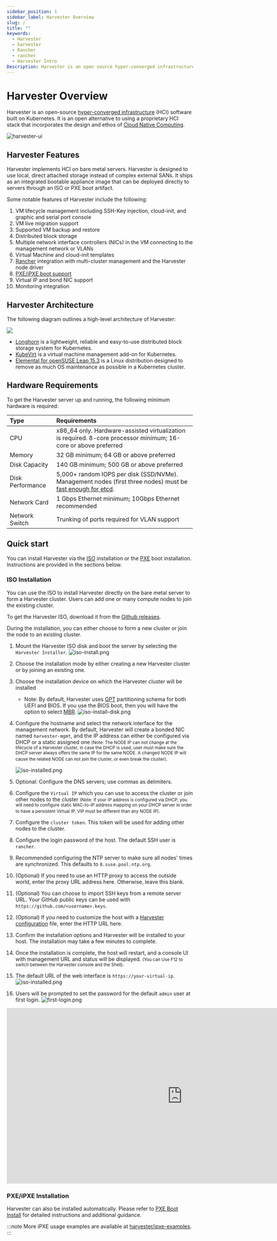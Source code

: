 ```yaml
---
sidebar_position: 1
sidebar_label: Harvester Overview
slug: /
title: ""
keywords:
  - Harvester
  - harvester
  - Rancher
  - rancher
  - Harvester Intro
Description: Harvester is an open source hyper-converged infrastructure (HCI) software built on Kubernetes. It is an open source alternative to vSphere and Nutanix.
---
```


# Harvester Overview

Harvester is an open-source [hyper-converged infrastructure](https://en.wikipedia.org/wiki/Hyper-converged_infrastructure) (HCI) software built on Kubernetes. It is an open alternative to using a proprietary HCI stack that incorporates the design and ethos of [Cloud Native Computing](https://en.wikipedia.org/wiki/Cloud_native_computing).

![harvester-ui](./assets/dashboard.png)

## Harvester Features

Harvester implements HCI on bare metal servers. Harvester is designed to use local, direct attached storage instead of complex external SANs. It ships as an integrated bootable appliance image that can be deployed directly to servers through an ISO or PXE boot artifact.

Some notable features of Harvester include the following:

1. VM lifecycle management including SSH-Key injection, cloud-init, and graphic and serial port console
1. VM live migration support
1. Supported VM backup and restore
1. Distributed block storage
1. Multiple network interface controllers (NICs) in the VM connecting to the management network or VLANs
1. Virtual Machine and cloud-init templates
1. [Rancher](https://github.com/rancher/rancher) integration with multi-cluster management and the Harvester node driver
1. [PXE/iPXE boot support](https://docs.harvesterhci.io/latest/install/pxe-boot-install)
1. Virtual IP and bond NIC support
1. Monitoring integration

## Harvester Architecture
The following diagram outlines a high-level architecture of Harvester:

![](./assets/architecture.svg)

- [Longhorn](https://longhorn.io/) is a lightweight, reliable and easy-to-use distributed block storage system for Kubernetes.
- [KubeVirt](https://kubevirt.io/) is a virtual machine management add-on for Kubernetes.
- [Elemental for openSUSE Leap 15.3](https://github.com/rancher-sandbox/cOS-toolkit) is a Linux distribution designed to remove as much OS maintenance as possible in a Kubernetes cluster.

## Hardware Requirements

To get the Harvester server up and running, the following minimum hardware is required:

| Type | Requirements |
|:---|:---|
| CPU | x86_64 only. Hardware-assisted virtualization is required. 8-core processor minimum; 16-core or above preferred |
| Memory | 32 GB minimum; 64 GB or above preferred |
| Disk Capacity |  140 GB minimum; 500 GB or above preferred |
| Disk Performance |  5,000+ random IOPS per disk (SSD/NVMe). Management nodes (first three nodes) must be [fast enough for etcd](https://www.ibm.com/cloud/blog/using-fio-to-tell-whether-your-storage-is-fast-enough-for-etcd). |
| Network Card | 1 Gbps Ethernet minimum; 10Gbps Ethernet recommended |
| Network Switch | Trunking of ports required for VLAN support |

## Quick start

You can install Harvester via the [ISO](./install/iso-install.md) installation or the [PXE](./install/pxe-boot-install.md) boot installation. Instructions are provided in the sections below.

### ISO Installation

You can use the ISO to install Harvester directly on the bare metal server to form a Harvester cluster. Users can add one or many compute nodes to join the existing cluster.

To get the Harvester ISO, download it from the [Github releases](https://github.com/harvester/harvester/releases).

During the installation, you can either choose to form a new cluster or join the node to an existing cluster.

1. Mount the Harvester ISO disk and boot the server by selecting the `Harvester Installer`.
   ![iso-install.png](./install/assets/iso-install.png)
1. Choose the installation mode by either creating a new Harvester cluster or by joining an existing one.
1. Choose the installation device on which the Harvester cluster will be installed
     - Note: By default, Harvester uses [GPT](https://en.wikipedia.org/wiki/GUID_Partition_Table) partitioning schema for both UEFI and BIOS. If you use the BIOS boot, then you will have the option to select [MBR](https://en.wikipedia.org/wiki/Master_boot_record).
   ![iso-install-disk.png](./install/assets/iso-install-disk.png)
2. Configure the hostname and select the network interface for the management network. By default, Harvester will create a bonded NIC named `harvester-mgmt`, and the IP address can either be configured via DHCP or a static assigned one <small>(Note: The NODE IP can not change at the lifecycle of a Harvester cluster, in case the DHCP is used, user must make sure the DHCP server always offers the same IP for the same NODE. A changed NODE IP will cause the related NODE can not join the cluster, or even break the cluster)</small>.

   ![iso-installed.png](./install/assets/iso-nic-config.gif)
3. Optional: Configure the DNS servers; use commas as delimiters.
4. Configure the `Virtual IP` which you can use to access the cluster or join other nodes to the cluster <small>(Note: If your IP address is configured via DHCP, you will need to configure static MAC-to-IP address mapping on your DHCP server in order to have a persistent Virtual IP, VIP must be different than any NODE IP)</small>.
5. Configure the `cluster token`. This token will be used for adding other nodes to the cluster.
6. Configure the login password of the host. The default SSH user is `rancher`.
7. Recommended configuring the NTP server to make sure all nodes' times are synchronized. This defaults to `0.suse.pool.ntp.org`.
8. (Optional) If you need to use an HTTP proxy to access the outside world, enter the proxy URL address here. Otherwise, leave this blank.
9. (Optional) You can choose to import SSH keys from a remote server URL. Your GitHub public keys can be used with `https://github.com/<username>.keys`.
10. (Optional) If you need to customize the host with a [Harvester configuration](./install/harvester-configuration.md) file, enter the HTTP URL here.
11. Confirm the installation options and Harvester will be installed to your host. The installation may take a few minutes to complete.
12. Once the installation is complete, the host will restart, and a console UI with management URL and status will be displayed. <small>(You can Use F12 to switch between the Harvester console and the Shell).</small>
13. The default URL of the web interface is `https://your-virtual-ip`.
   ![iso-installed.png](./install/assets/iso-installed.png)
14. Users will be prompted to set the password for the default `admin` user at first login.
    ![first-login.png](./install/assets/first-time-login.png)

<div class="text-center">
<iframe width="950" height="475" src="https://www.youtube.com/embed/Ngsk7m6NYf4" title="YouTube video player" frameborder="0" allow="accelerometer; autoplay; clipboard-write; encrypted-media; gyroscope; picture-in-picture" allowfullscreen></iframe>
</div>

### PXE/iPXE Installation

Harvester can also be installed automatically. Please refer to [PXE Boot Install](./install/pxe-boot-install.md) for detailed instructions and additional guidance.

:::note
More iPXE usage examples are available at [harvester/ipxe-examples](https://github.com/harvester/ipxe-examples).
:::
